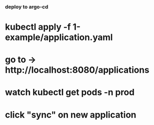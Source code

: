 ### deploy to argo-cd
# kubectl apply -f 1-example/application.yaml
# go to -> http://localhost:8080/applications
# watch kubectl get pods -n prod 
# click "sync" on new application